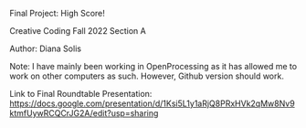 Final Project: High Score!

Creative Coding Fall 2022 Section A

Author: Diana Solis

Note: I have mainly been working in OpenProcessing as it has allowed me to work on other computers as such. However, Github version should work.

Link to Final Roundtable Presentation: https://docs.google.com/presentation/d/1Ksi5L1y1aRjQ8PRxHVk2qMw8Nv9ktmfUywRCQCrJG2A/edit?usp=sharing
